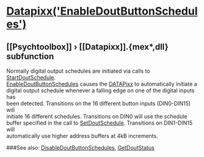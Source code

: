 # [Datapixx('EnableDoutButtonSchedules')](Datapixx-EnableDoutButtonSchedules) 
## [[Psychtoolbox]] &#8250; [[Datapixx]].{mex*,dll} subfunction


Normally digital output schedules are initiated via calls to [StartDoutSchedule](StartDoutSchedule).  
[EnableDoutButtonSchedules](EnableDoutButtonSchedules) causes the [DATAPixx](DATAPixx) to automatically initiate a  
digital output schedule whenever a falling edge on one of the digital inputs has  
been detected. Transitions on the 16 different button inputs (DIN0-DIN15) will  
initiate 16 different schedules. Transitions on DIN0 will use the schedule  
buffer specified in the call to [SetDoutSchedule](SetDoutSchedule). Transitions on DIN1-DIN15 will  
automatically use higher address buffers at 4kB increments.  
  


###See also:
[DisableDoutButtonSchedules](Datapixx-DisableDoutButtonSchedules), [GetDoutStatus](Datapixx-GetDoutStatus)
